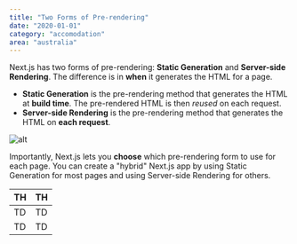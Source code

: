 ```yaml
---
title: "Two Forms of Pre-rendering"
date: "2020-01-01"
category: "accomodation"
area: "australia"
---
```


Next.js has two forms of pre-rendering: **Static Generation** and **Server-side Rendering**. The difference is in **when** it generates the HTML for a page.

- **Static Generation** is the pre-rendering method that generates the HTML at **build time**. The pre-rendered HTML is then _reused_ on each request.
- **Server-side Rendering** is the pre-rendering method that generates the HTML on **each request**.

![alt](/images/posts/1/1.webp)

Importantly, Next.js lets you **choose** which pre-rendering form to use for each page. You can create a "hybrid" Next.js app by using Static Generation for most pages and using Server-side Rendering for others.

| TH  | TH  |
| --- | --- |
| TD  | TD  |
| TD  | TD  |
